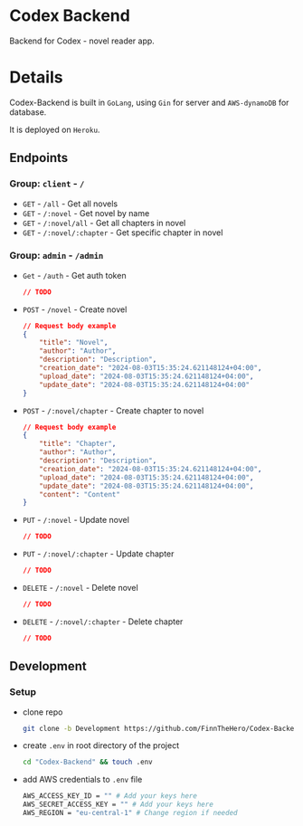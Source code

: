 # Codex Backend

Backend for Codex - novel reader app.

# Details

Codex-Backend is built in `GoLang`, using `Gin` for server and `AWS-dynamoDB` for database.

It is deployed on `Heroku`.

## Endpoints

### Group: `client` - `/`

- `GET` - `/all` - Get all novels
- `GET` - `/:novel` - Get novel by name
- `GET` - `/:novel/all` - Get all chapters in novel
- `GET` - `/:novel/:chapter` - Get specific chapter in novel

### Group: `admin` - `/admin`

- `Get` - `/auth` - Get auth token
    ```json
    // TODO
    ```

- `POST` - `/novel` - Create novel
    ```json
    // Request body example
    {
        "title": "Novel",
        "author": "Author",
        "description": "Description",
        "creation_date": "2024-08-03T15:35:24.621148124+04:00",
        "upload_date": "2024-08-03T15:35:24.621148124+04:00",
        "update_date": "2024-08-03T15:35:24.621148124+04:00"
    }
    ```

- `POST` - `/:novel/chapter` - Create chapter to novel
    ```json
    // Request body example
    {
        "title": "Chapter",
        "author": "Author",
        "description": "Description",
        "creation_date": "2024-08-03T15:35:24.621148124+04:00",
        "upload_date": "2024-08-03T15:35:24.621148124+04:00",
        "update_date": "2024-08-03T15:35:24.621148124+04:00",
        "content": "Content"
    }
    ```

- `PUT` - `/:novel` - Update novel
    ```json
    // TODO
    ```

- `PUT` - `/:novel/:chapter` - Update chapter
    ```json
    // TODO
    ```

- `DELETE` - `/:novel` - Delete novel
    ```json
    // TODO
    ```

- `DELETE` - `/:novel/:chapter` - Delete chapter
    ```json
    // TODO
    ```


## Development

### Setup

-   clone repo
    ```bash
    git clone -b Development https://github.com/FinnTheHero/Codex-Backend.git
    ```
-   create `.env` in root directory of the project
    ```bash
    cd "Codex-Backend" && touch .env
    ```
-   add AWS credentials to `.env` file
    ```bash
    AWS_ACCESS_KEY_ID = "" # Add your keys here
    AWS_SECRET_ACCESS_KEY = "" # Add your keys here
    AWS_REGION = "eu-central-1" # Change region if needed
    ```

